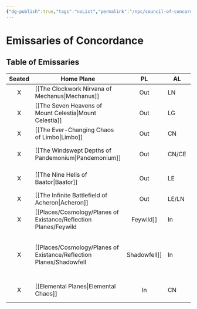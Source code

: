 ```yaml
---
{"dg-publish":true,"tags":"noList","permalink":"/npc/council-of-concordance/council-of-concordance/","dgHomeLink":true,"dgPassFrontmatter":true}
---
```


# Emissaries of Concordance
 ## Table of Emissaries
 
 | Seated | Home Plane      | PL  | AL    | Typ               | Name                                                                        | Gift                  |
 |:------:| --------------- |:---:| ----- | ----------------- | --------------------------------------------------------------------------- | --------------------- |
 |   X    | [[The Clockwork Nirvana of Mechanus\|Mechanus]]        | Out | LN    | Emissary of Order | [[NPC/Council of Concordance/ODF2|ODF2]]                                                                    | -                     |
 |   X    | [[The Seven Heavens of Mount Celestia\|Mount Celestia]]  | Out | LG    | Planetar          | [[NPC/Council of Concordance/Sarandiel|Sarandiel]]                                                               | [[System Reference/Homebrew Options/Transformations/All/TR-Seraph|TR-Seraph]]         |
 |   X    | [[The Ever-Changing Chaos of Limbo\|Limbo]]           | Out | CN    | Githzarai         | [[NPC/Council of Concordance/Didaran|Didaran]]                                                                 | [[System Reference/Homebrew Options/Spelljamming Helm|Spelljamming Helm]] |
 |   X    | [[The Windswept Depths of Pandemonium\|Pandemonium]]     | Out | CN/CE | Bheur Hag         | [[NPC/Council of Concordance/Ursula Mortem|Ursula Mortem]]                                                           | [[System Reference/Homebrew Options/Transformations/All/TR-Lycanthrope|TR-Lycanthrope]]    |
 |   X    | [[The Nine Hells of Baator\|Baator]]          | Out | LE    | Ice Devil         | [[NPC/Council of Concordance/Ulrak Chamion of Ice|Ulrak Chamion of Ice]]                                                    | [[System Reference/Homebrew Options/Transformations/All/TR-Fiend|TR-Fiend]]          |
 |   X    | [[The Infinite Battlefield of Acheron\|Acheron]]         | Out | LE/LN | Ghost             | [[NPC/Council of Concordance/Karm|Karm]]                                                                    | [[System Reference/Homebrew Options/Transformations/All/TR-Specter|TR-Specter]]        |
 |   X    | [[Places/Cosmology/Planes of Existance/Reflection Planes/Feywild|Feywild]]         | In  | CN    | Eladrin           | [[NPC/Council of Concordance/Nasir Glynmoira|Nasir Glynmoira]]                                                         | [[System Reference/Homebrew Options/Transformations/All/TR-Fey|TR-Fey]]            |
 |   X    | [[Places/Cosmology/Planes of Existance/Reflection Planes/Shadowfell|Shadowfell]]      | In  | LE/LN | Vampire           | je suis la [[NPC/Council of Concordance/Comtesse Bérénice Valluy de la Maison des ombres de la nuit|Comtesse Bérénice Valluy de la Maison des ombres de la nuit]]. | [[System Reference/Homebrew Options/Transformations/All/TR-Vampire|TR-Vampire]]        |
 |   X    | [[Elemental Planes\|Elemental Chaos]] | In  | CN    | Genie             | [[NPC/Council of Concordance/Firmis|Firmis]] (E), [[NPC/Council of Concordance/Flurris|Flurris]] (A), [[NPC/Council of Concordance/Fervis|Fervis]] (F), [[NPC/Council of Concordance/Florius|Florius]] (W)            | [[System Reference/Homebrew Options/Transformations/All/TR-Primordial|TR-Primordial]]     |

